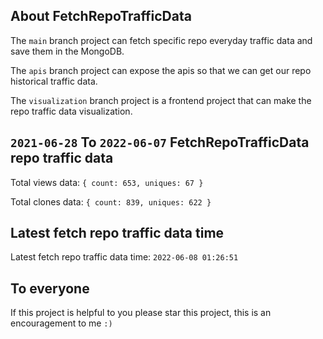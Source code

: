 ## About FetchRepoTrafficData

The `main` branch project can fetch specific repo everyday traffic data and save them in the MongoDB.

The `apis` branch project can expose the apis so that we can get our repo historical traffic data.

The `visualization` branch project is a frontend project that can make the repo traffic data visualization.

## `2021-06-28` To `2022-06-07` FetchRepoTrafficData repo traffic data

Total views data: `{ count: 653, uniques: 67 }`

Total clones data: `{ count: 839, uniques: 622 }`

## Latest fetch repo traffic data time

Latest fetch repo traffic data time: `2022-06-08 01:26:51`

## To everyone

If this project is helpful to you please star this project, this is an encouragement to me `:)`



